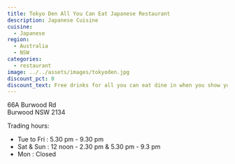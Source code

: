 ```yaml
---
title: Tokyo Den All You Can Eat Japanese Restaurant
description: Japanese Cuisine
cuisine:
  - Japanese
region:
  - Australia
  - NSW
categories:
  - restaurant
image: ../../assets/images/tokyoden.jpg
discount_pct: 0
discount_text: Free drinks for all you can eat dine in when you show your member card
---
```


66A Burwood Rd  
Burwood NSW 2134

Trading hours:
* Tue to Fri : 5.30 pm - 9.30 pm
* Sat & Sun : 12 noon - 2.30 pm & 5.30 pm - 9.3 pm
* Mon : Closed

